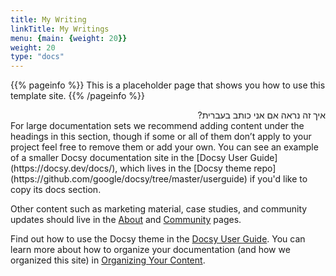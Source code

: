 ```yaml
---
title: My Writing
linkTitle: My Writings
menu: {main: {weight: 20}}
weight: 20
type: "docs"
---
```


{{% pageinfo %}}
This is a placeholder page that shows you how to use this template site.
{{% /pageinfo %}}
<div dir="rtl">
איך זה נראה אם אני כותב בעברית? 
</div>
For large documentation sets we recommend adding content under the headings in
this section, though if some or all of them don’t apply to your project feel
free to remove them or add your own. You can see an example of a smaller Docsy
documentation site in the [Docsy User Guide](https://docsy.dev/docs/), which
lives in the [Docsy theme
repo](https://github.com/google/docsy/tree/master/userguide) if you'd like to
copy its docs section.

Other content such as marketing material, case studies, and community updates
should live in the [About](/about/) and [Community](/community/) pages.

Find out how to use the Docsy theme in the [Docsy User
Guide](https://docsy.dev/docs/). You can learn more about how to organize your
documentation (and how we organized this site) in [Organizing Your
Content](https://docsy.dev/docs/best-practices/organizing-content/).
